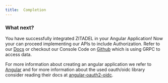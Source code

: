 ```yaml
---
title:  Completion
---
```


### What next?

You have successfully integrated ZITADEL in your Angular Application! Now your can proceed implementing our APIs to include Authorization. Refer to our [Docs](apis) or checkout our Console Code on [Github](https://github.com/caos/zitadel) which is using GRPC to access data.

For more information about creating an angular application we refer to [Angular](https://angular.io/start) and for more information about the used oauth/oidc library consider reading their docs at [angular-oauth2-oidc](https://github.com/manfredsteyer/angular-oauth2-oidc).